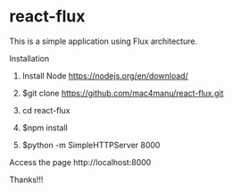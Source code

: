 # react-flux
This is a simple application using Flux architecture.

Installation

1. Install Node https://nodejs.org/en/download/

2. $git clone https://github.com/mac4manu/react-flux.git

3. cd react-flux

4. $npm install

5. $python -m SimpleHTTPServer 8000

Access the page http://localhost:8000

Thanks!!!


